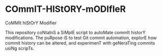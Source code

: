 # COmmIT-HIStORY-mODIfIeR
CoMMIt hiStOrY Modifier

This repository coNtaInS a SiMplE script to autoMate commIt historY modifications. The puRpose iS to test Git commit automation, explorE how commit history can be altered, and experimenT with geNeraTing commits usiNg scripTs.
